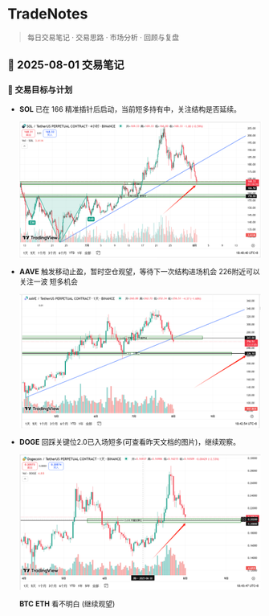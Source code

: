 # TradeNotes

> 每日交易笔记 · 交易思路 · 市场分析 · 回顾与复盘

## 📅 2025-08-01 交易笔记

### 🎯 交易目标与计划

- **SOL** 已在 166 精准插针后启动，当前短多持有中，关注结构是否延续。

  ![image-20250801184050616](assets/image-20250801184050616.png)

- **AAVE** 触发移动止盈，暂时空仓观望，等待下一次结构进场机会    226附近可以关注一波 短多机会

  ![image-20250801184304117](assets/image-20250801184304117.png)

- **DOGE** 回踩关键位2.0已入场短多(可查看昨天文档的图片)，继续观察。

  ![image-20250801184359395](assets/image-20250801184359395.png)

  

  **BTC**   **ETH**  看不明白 (继续观望)
